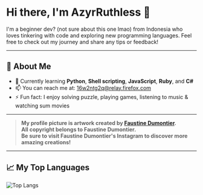 # Hi there, I'm AzyrRuthless 👋

I'm a beginner dev? (not sure about this one lmao) from Indonesia who loves tinkering with code and exploring new programming languages. Feel free to check out my journey and share any tips or feedback!

---

## 🚀 About Me
- 🌱 Currently learning **Python**, **Shell scripting**, **JavaScript**, **Ruby**, and **C#**  
- 📫 You can reach me at: [16w2ntg2q@relay.firefox.com](mailto:16w2ntg2q@relay.firefox.com)  
- ⚡ Fun fact: I enjoy solving puzzle, playing games, listening to music & watching sum movies

---

> **My profile picture is artwork created by [Faustine Dumontier](https://www.instagram.com/faustinedumontier_art).**  
> **All copyright belongs to Faustine Dumontier.**  
> **Be sure to visit Faustine Dumontier's Instagram to discover more amazing creations!**

---

## 📈 My Top Languages
![Top Langs](https://github-readme-stats.vercel.app/api/top-langs/?username=AzyrRuthless&layout=compact)